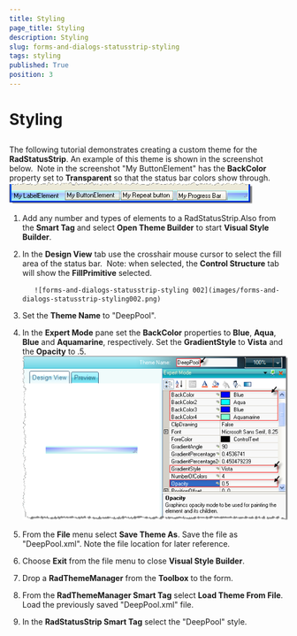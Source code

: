 ```yaml
---
title: Styling
page_title: Styling
description: Styling
slug: forms-and-dialogs-statusstrip-styling
tags: styling
published: True
position: 3
---
```


# Styling



## 

The following tutorial demonstrates creating a custom theme for the __RadStatusStrip__. An example of this theme is shown in the screenshot below.  Note in the screenshot "My ButtonElement" has the __BackColor__ property set to __Transparent__ so that the status bar colors show through.![forms-and-dialogs-statusstrip-styling 001](images/forms-and-dialogs-statusstrip-styling001.png)

1. Add any number and types of elements to a RadStatusStrip.Also from the __Smart Tag__ and select __Open Theme Builder__ to start __Visual Style Builder__.

1. In the __Design View__ tab use the crosshair mouse cursor to select the fill area of the status bar.  Note: when selected, the __Control Structure__ tab will show the __FillPrimitive__ selected.
         
          ![forms-and-dialogs-statusstrip-styling 002](images/forms-and-dialogs-statusstrip-styling002.png)

1. Set the __Theme Name__ to "DeepPool".

1. In the __Expert Mode__ pane set the __BackColor__ properties to __Blue__, __Aqua__, __Blue__ and __Aquamarine__, respectively. Set the __GradientStyle__ to __Vista__ and the __Opacity__ to .5.
          ![forms-and-dialogs-statusstrip-styling 003](images/forms-and-dialogs-statusstrip-styling003.png)

1. From the __File__ menu select __Save Theme As__. Save the file as "DeepPool.xml". Note the file location for later reference.

1. Choose __Exit__ from the file menu to close __Visual Style Builder__.

1. Drop a __RadThemeManager__ from the __Toolbox__ to the form.

1. From the __RadThemeManager Smart Tag__ select __Load Theme From File__. Load the previously saved "DeepPool.xml" file.

1. In the __RadStatusStrip Smart Tag__ select the "DeepPool" style.
